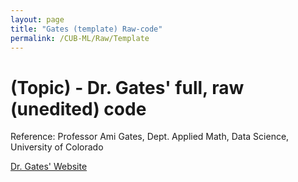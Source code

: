 ```yaml
---
layout: page
title: "Gates (template) Raw-code"
permalink: /CUB-ML/Raw/Template
---
```


# (Topic) - Dr. Gates' full, raw (unedited) code
Reference: Professor Ami Gates, Dept. Applied Math, Data Science, University of Colorado

[Dr. Gates' Website](https://gatesboltonanalytics.com/)

```r

```
